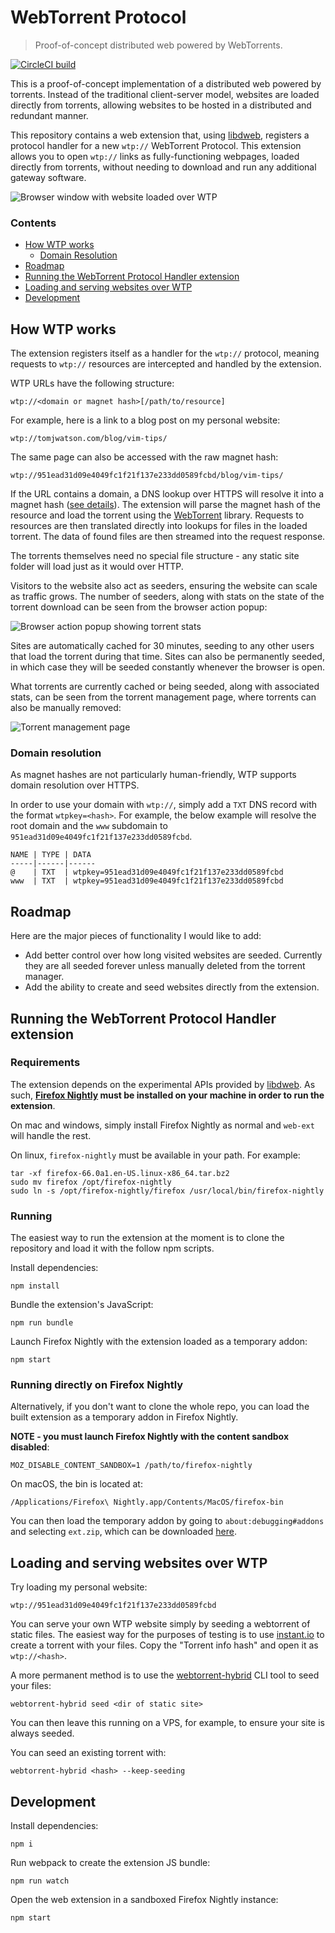 WebTorrent Protocol
===================

> Proof-of-concept distributed web powered by WebTorrents.

[![CircleCI build](https://img.shields.io/circleci/build/github/tom-james-watson/wtp-ext/master)](https://circleci.com/gh/tom-james-watson/workflows/wtp-ext/tree/master)


This is a proof-of-concept implementation of a distributed web powered by torrents. Instead of the traditional client-server model, websites are loaded directly from torrents, allowing websites to be hosted in a distributed and redundant manner.

This repository contains a web extension that, using [libdweb](https://github.com/mozilla/libdweb/), registers a protocol handler for a new `wtp://` WebTorrent Protocol. This extension allows you to open `wtp://` links as fully-functioning webpages, loaded directly from torrents, without needing to download and run any additional gateway software.

![Browser window with website loaded over WTP](./images/wtp-url.png)

### Contents

- [How WTP works](#how-wtp-works)
  - [Domain Resolution](#domain-resolution)
- [Roadmap](#roadmap)
- [Running the WebTorrent Protocol Handler extension](#running-the-webtorrent-protocol-handler-extension)
- [Loading and serving websites over WTP](#loading-and-serving-websites-over-wtp)
- [Development](#development)

## How WTP works

The extension registers itself as a handler for the `wtp://` protocol, meaning requests to `wtp://` resources are intercepted and handled by the extension.

WTP URLs have the following structure:

`wtp://<domain or magnet hash>[/path/to/resource]`

For example, here is a link to a blog post on my personal website:

`wtp://tomjwatson.com/blog/vim-tips/`

The same page can also be accessed with the raw magnet hash:

`wtp://951ead31d09e4049fc1f21f137e233dd0589fcbd/blog/vim-tips/`

If the URL contains a domain, a DNS lookup over HTTPS will resolve it into a magnet hash ([see details](#domain-resolution)). The extension will parse the magnet hash of the resource and load the torrent using the [WebTorrent](https://github.com/webtorrent/webtorrent) library. Requests to resources are then translated directly into lookups for files in the loaded torrent. The data of found files are then streamed into the request response.

The torrents themselves need no special file structure - any static site folder will load just as it would over HTTP.

Visitors to the website also act as seeders, ensuring the website can scale as traffic grows. The number of seeders, along with stats on the state of the torrent download can be seen from the browser action popup:

![Browser action popup showing torrent stats](./images/browser-action.png)

Sites are automatically cached for 30 minutes, seeding to any other users that load the torrent during that time. Sites can also be permanently seeded, in which case they will be seeded constantly whenever the browser is open.

What torrents are currently cached or being seeded, along with associated stats, can be seen from the torrent management page, where torrents can also be manually removed:

![Torrent management page](./images/torrent-manager.png)

### Domain resolution

As magnet hashes are not particularly human-friendly, WTP supports domain resolution over HTTPS.

In order to use your domain with `wtp://`, simply add a `TXT` DNS record with the format `wtpkey=<hash>`. For example, the below example will resolve the root domain and the `www` subdomain to `951ead31d09e4049fc1f21f137e233dd0589fcbd`.

```
NAME | TYPE | DATA
-----|------|------
@    | TXT  | wtpkey=951ead31d09e4049fc1f21f137e233dd0589fcbd
www  | TXT  | wtpkey=951ead31d09e4049fc1f21f137e233dd0589fcbd
```

## Roadmap

Here are the major pieces of functionality I would like to add:

* Add better control over how long visited websites are seeded. Currently they are all seeded forever unless manually deleted from the torrent manager.
* Add the ability to create and seed websites directly from the extension.

## Running the WebTorrent Protocol Handler extension

### Requirements

The extension depends on the experimental APIs provided by [libdweb](https://github.com/mozilla/libdweb/). As such, **[Firefox Nightly](https://www.mozilla.org/en-US/firefox/nightly/all/?q=English%20(US)) must be installed on your machine in order to run the extension**.

On mac and windows, simply install Firefox Nightly as normal and `web-ext` will handle the rest.

On linux, `firefox-nightly` must be available in your path. For example:

```
tar -xf firefox-66.0a1.en-US.linux-x86_64.tar.bz2
sudo mv firefox /opt/firefox-nightly
sudo ln -s /opt/firefox-nightly/firefox /usr/local/bin/firefox-nightly
```

### Running

The easiest way to run the extension at the moment is to clone the repository and load it with the follow npm scripts.

Install dependencies:

```
npm install
```

Bundle the extension's JavaScript:

```
npm run bundle
```

Launch Firefox Nightly with the extension loaded as a temporary addon:

```
npm start
```

### Running directly on Firefox Nightly

Alternatively, if you don't want to clone the whole repo, you can load the built extension as a temporary addon in Firefox Nightly.

**NOTE - you must launch Firefox Nightly with the content sandbox disabled**:

```
MOZ_DISABLE_CONTENT_SANDBOX=1 /path/to/firefox-nightly
```

On macOS, the bin is located at:

```
/Applications/Firefox\ Nightly.app/Contents/MacOS/firefox-bin
```

You can then load the temporary addon by going to `about:debugging#addons` and selecting `ext.zip`, which can be downloaded [here](https://github.com/tom-james-watson/wtp-ext/releases/latest).

## Loading and serving websites over WTP

Try loading my personal website:

`wtp://951ead31d09e4049fc1f21f137e233dd0589fcbd`

You can serve your own WTP website simply by seeding a webtorrent of static files. The easiest way for the purposes of testing is to use [instant.io](https://instant.io) to create a torrent with your files. Copy the "Torrent info hash" and open it as `wtp://<hash>`.

A more permanent method is to use the [webtorrent-hybrid](https://github.com/webtorrent/webtorrent-hybrid) CLI tool to seed your files:

```
webtorrent-hybrid seed <dir of static site>
```

You can then leave this running on a VPS, for example, to ensure your site is always seeded.

You can seed an existing torrent with:

```
webtorrent-hybrid <hash> --keep-seeding
```

## Development

Install dependencies:

```
npm i
```

Run webpack to create the extension JS bundle:

```
npm run watch
```

Open the web extension in a sandboxed Firefox Nightly instance:

```
npm start
```
